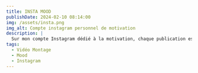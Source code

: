 ```yaml
---
title: INSTA MOOD
publishDate: 2024-02-10 08:14:00
img: /assets/insta.png
img_alt: Compte instagram personnel de motivation
description: |
  Sur mon compte Instagram dédié à la motivation, chaque publication est une invitation à l'inspiration. À travers des vidéos éditées avec des extraits d'anime soigneusement sélectionnés et une musique chill en fond, je cherche à capturer l'énergie et la détermination nécessaires pour atteindre ses objectifs.
tags:
  - Vidéo Montage
  - Mood
  - Instagram
---
```


